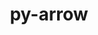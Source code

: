 ---
title: "py-arrow"
layout: cache
categories: [package, develop]
meta: {"versions": ["1.2.3"], "compilers": ["gcc@=9.4.0"], "oss": ["ubuntu20.04"], "platforms": ["linux"], "targets": ["ppc64le"], "stacks": ["e4s-power", "root"], "num_specs": 1, "num_specs_by_stack": {"root": 1, "e4s-power": 1}}
spec_details: [{"hash": "l6je46io4osqveweritq2phcx6ssjugt", "compiler": "gcc@=9.4.0", "versions": ["1.2.3"], "os": "ubuntu20.04", "platform": "linux", "target": "ppc64le", "variants": ["build_system=python_pip"], "stacks": ["root", "e4s-power"], "size": "-", "tarball": "https://binaries.spack.io/develop/build_cache/linux-ubuntu20.04-ppc64le/gcc-9.4.0/py-arrow-1.2.3/linux-ubuntu20.04-ppc64le-gcc-9.4.0-py-arrow-1.2.3-l6je46io4osqveweritq2phcx6ssjugt.spack"}]
---